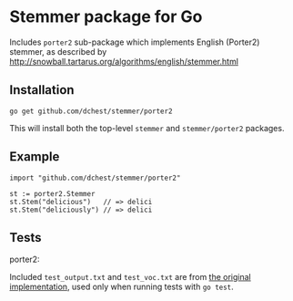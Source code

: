Stemmer package for Go
======================

Includes `porter2` sub-package which implements English (Porter2) stemmer, as described by <http://snowball.tartarus.org/algorithms/english/stemmer.html>

Installation
-------------

    go get github.com/dchest/stemmer/porter2

This will install both the top-level `stemmer` and `stemmer/porter2` packages.

Example
-------

    import "github.com/dchest/stemmer/porter2"

    st := porter2.Stemmer
    st.Stem("delicious")   // => delici
    st.Stem("deliciously") // => delici

Tests
-----

porter2:

Included `test_output.txt` and `test_voc.txt` are from [the original implementation](http://snowball.tartarus.org/algorithms/english/stemmer.html), used only when running tests with `go test`.
